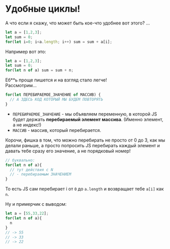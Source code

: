 # Удобные циклы!
  
А что если я скажу, что может быть кое-что удобнее вот этого? ...
```js
let a = [1,2,3];
let sum = 0;
for(let i=0; i<a.length; i++) sum = sum + a[i];
```

Например вот это:
```js
let a = [1,2,3];
let sum = 0;
for(let n of a) sum = sum + n;
```
Еб**ь проще пишется и на взгляд стало легче!  
Рассмотрим...
```js
for(let ПЕРЕБИРАЕМОЕ_ЗНАЧЕНИЕ of МАССИВ) {
  // А ЗДЕСЬ КОД КОТОРЫЙ МЫ БУДЕМ ПОВТОРЯТЬ
}
```
- `ПЕРЕБИРАЕМОЕ_ЗНАЧЕНИЕ` - мы объявляем переменную, в которой JS будет держать **перебираемый элемент массива**. (Именно элемент, а не индекс!)
- `МАССИВ` - массив, который перебирается.

Корочи, фишка в том, что можно перебирать не просто от 0 до 3, как мы делали раньше, а просто попросить JS перебирать каждый элемент и давать тебе сразу его значение, а не порядковый номер!

```js
// буквально:
for(let n of a){
  // тут действия с N 
  // - перебираемым ЗНАЧЕНИЕМ
}
```
То есть JS сам перебирает i от `0` до `a.length` и возвращает тебе `a[i]` как `n`.

Ну и примерчик с выводом:
```js
let a = [55,33,22];
for(let n of a){
  n
}
// -> 55
// -> 33
// -> 22
```


